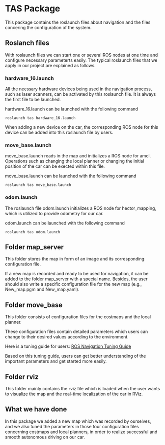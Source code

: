 # TAS Package

This package contains the roslaunch files about navigation and the files concering the configuration of the system.

## Roslanch files

With roslaunch files we can start one or several ROS nodes at one time and configure 
necessary parameterts easily. The typical roslaunch files that we apply in our project 
are explained as follows.

### hardware_16.launch

All the neessary hardware devices being used in the navigation process, such as 
laser scanners, can be activated by this roslaunch file. It is always the first file to be launched.

hardware_16.launch can be launched with the following command

```
roslaunch tas hardware_16.launch
```

When adding a new device on the car, the corresponding ROS node for this device 
can be added into this roslaunch file by users.

### move_base.launch
move_base.launch reads in the map and initializes a ROS node for amcl. Operations 
such as changing the local planner or changing the initial position of the car can 
be exected within this file.

move_base.launch can be launched with the following command

```
roslaunch tas move_base.launch
```

### odom.launch
The roslaunch file odom.launch initializes a ROS node for hector_mapping, which 
is utilized to provide odometry for our car.

odom.launch can be launched with the following command

```
roslaunch tas odom.launch
```

## Folder map_server

This folder stores the map in form of an image and its corresponding configuration file.

If a new map is recorded and ready to be used for navigation, it can be added to the 
folder map_server with a special name. Besides, the user should also write a specific 
configuration file for the new map (e.g., New_map.pgm and New_map.yaml).

## Folder move_base

This folder consists of configuration files for the costmaps and the local planner.

These configuration files contain detailed parameters which users can change to their 
desired values according to the environment.

Here is a tuning guide for users: 
[ROS Navigation Tuning Guide](http://kaiyuzheng.me/documents/navguide.pdf)

Based on this tuning guide, users can get better understanding of the important parameters 
and get started more easily.

## Folder rviz

This folder mainly contains the rviz file which is loaded when the user wants to 
visualize the map and the real-time localization of the car in RViz.

## What we have done

In this package we added a new map which was recorded by ourselves, and we also 
tuned the parameters in those four configuration files concerning costmaps and local 
planners, in order to realize successful and smooth autonomous driving on our car.





























